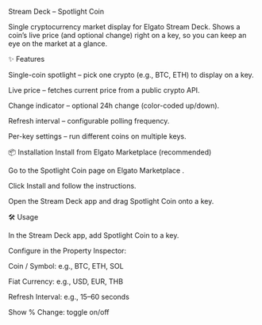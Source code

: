 Stream Deck – Spotlight Coin

Single cryptocurrency market display for Elgato Stream Deck. Shows a coin’s live price (and optional change) right on a key, so you can keep an eye on the market at a glance.

✨ Features

Single-coin spotlight – pick one crypto (e.g., BTC, ETH) to display on a key.

Live price – fetches current price from a public crypto API.

Change indicator – optional 24h change (color-coded up/down).

Refresh interval – configurable polling frequency.

Per-key settings – run different coins on multiple keys.

📦 Installation
Install from Elgato Marketplace (recommended)

Go to the Spotlight Coin page on Elgato Marketplace
.

Click Install and follow the instructions.

Open the Stream Deck app and drag Spotlight Coin onto a key.

🛠 Usage

In the Stream Deck app, add Spotlight Coin to a key.

Configure in the Property Inspector:

Coin / Symbol: e.g., BTC, ETH, SOL

Fiat Currency: e.g., USD, EUR, THB

Refresh Interval: e.g., 15–60 seconds

Show % Change: toggle on/off
